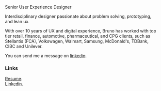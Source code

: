 Senior User Experience Designer

Interdisciplinary designer passionate about problem solving, prototyping, and lean ux.

With over 10 years of UX and digital experience, Bruno has worked with top tier retail, finance, automotive, pharmaceutical, and CPG clients, such as Stellantis (FCA), Volkswagen, Walmart, Samsung, McDonald's, TDBank, CIBC and Unilever.

You can send me a message on [linkedin](https://www.linkedin.com/in/brunohenriqueperes/).

### Links
[Resume](https://docs.google.com/document/d/1rwcoRHGj-qfcAoYFPHCtbo9xIoZj0uFu7LuqLr6QSUM/edit?usp=sharing).<br />
[Linkedin](https://www.linkedin.com/in/brunohenriqueperes/).
